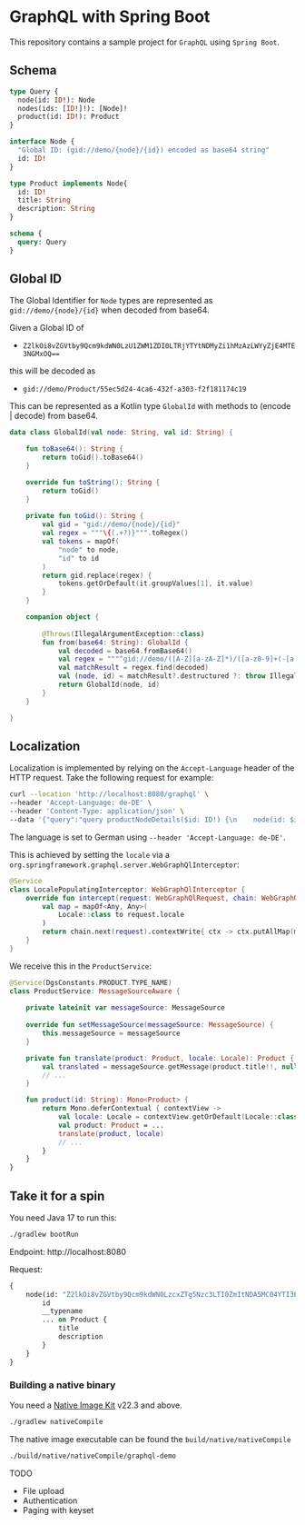 # GraphQL with Spring Boot

This repository contains a sample project for `GraphQL` using `Spring Boot`.

## Schema

```graphql
type Query {
  node(id: ID!): Node
  nodes(ids: [ID!]!): [Node]!
  product(id: ID!): Product
}

interface Node {
  "Global ID: (gid://demo/{node}/{id}) encoded as base64 string"
  id: ID!
}

type Product implements Node{
  id: ID!
  title: String
  description: String
}

schema {
  query: Query
}
```

## Global ID

The Global Identifier for `Node` types are represented as `gid://demo/{node}/{id}` when decoded from base64.

Given a Global ID of

- `Z2lkOi8vZGVtby9Qcm9kdWN0LzU1ZWM1ZDI0LTRjYTYtNDMyZi1hMzAzLWYyZjE4MTE3NGMxOQ==`

this will be decoded as

- `gid://demo/Product/55ec5d24-4ca6-432f-a303-f2f181174c19`

This can be represented as a Kotlin type `GlobalId` with methods to (encode | decode) from base64.

```kotlin
data class GlobalId(val node: String, val id: String) {

    fun toBase64(): String {
        return toGid().toBase64()
    }

    override fun toString(): String {
        return toGid()
    }
    
    private fun toGid(): String {
        val gid = "gid://demo/{node}/{id}"
        val regex = """\{(.+?)}""".toRegex()
        val tokens = mapOf(
            "node" to node,
            "id" to id
        )
        return gid.replace(regex) {
            tokens.getOrDefault(it.groupValues[1], it.value)
        }
    }

    companion object {
        
        @Throws(IllegalArgumentException::class)
        fun from(base64: String): GlobalId {
            val decoded = base64.fromBase64()
            val regex = """^gid://demo/([A-Z][a-zA-Z]*)/([a-z0-9]+(-[a-z0-9]+)*)$""".toRegex()
            val matchResult = regex.find(decoded)
            val (node, id) = matchResult?.destructured ?: throw IllegalArgumentException("Invalid ID: $base64")
            return GlobalId(node, id)
        }
    }

}

```

## Localization

Localization is implemented by relying on the `Accept-Language` header of the HTTP request. Take the
following request for example:

```bash
curl --location 'http://localhost:8080/graphql' \
--header 'Accept-Language: de-DE' \
--header 'Content-Type: application/json' \
--data '{"query":"query productNodeDetails($id: ID!) {\n    node(id: $id) {\n        id\n        __typename\n        ... on Product {\n            title\n            description\n        }\n    }\n}\n","variables":{"id":"Z2lkOi8vZGVtby9Qcm9kdWN0LzcxZTg5Nzc3LTI0ZmItNDA5MC04YTI3LTE0NzU2ZGQ2OWI3MQ"}}'
```

The language is set to German using `--header 'Accept-Language: de-DE'`.

This is achieved by setting the `locale` via a `org.springframework.graphql.server.WebGraphQlInterceptor`:

```kotlin
@Service
class LocalePopulatingInterceptor: WebGraphQlInterceptor {
    override fun intercept(request: WebGraphQlRequest, chain: WebGraphQlInterceptor.Chain): Mono<WebGraphQlResponse> {
        val map = mapOf<Any, Any>(
            Locale::class to request.locale
        )
        return chain.next(request).contextWrite{ ctx -> ctx.putAllMap(map) }
    }
}
```

We receive this in the `ProductService`:

```kotlin
@Service(DgsConstants.PRODUCT.TYPE_NAME)
class ProductService: MessageSourceAware {
    
    private lateinit var messageSource: MessageSource
    
    override fun setMessageSource(messageSource: MessageSource) {
        this.messageSource = messageSource
    }

    private fun translate(product: Product, locale: Locale): Product {
        val translated = messageSource.getMessage(product.title!!, null, locale)
        // ...
    }

    fun product(id: String): Mono<Product> {
        return Mono.deferContextual { contextView ->
            val locale: Locale = contextView.getOrDefault(Locale::class, Locale.getDefault())!!
            val product: Product = ...
            translate(product, locale)
            // ...
        }
    }
}
```

## Take it for a spin

You need Java 17 to run this:

```bash
./gradlew bootRun
```

Endpoint: http://localhost:8080

Request:

```graphql
{
    node(id: "Z2lkOi8vZGVtby9Qcm9kdWN0LzcxZTg5Nzc3LTI0ZmItNDA5MC04YTI3LTE0NzU2ZGQ2OWI3MQ") {
        id
        __typename
        ... on Product {
            title
            description
        }
    }
}
```

### Building a native binary

You need a [Native Image Kit](https://bell-sw.com/pages/downloads/native-image-kit/#/nik-22-17) v22.3 and above.

```bash
./gradlew nativeCompile
```

The native image executable can be found the `build/native/nativeCompile`

```bash
./build/native/nativeCompile/graphql-demo
```

TODO

- File upload
- Authentication
- Paging with keyset

